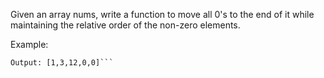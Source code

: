 Given an array nums, write a function to move all 0's to the end of it while maintaining the relative order of the non-zero elements.

Example:

```Input: [0,1,0,3,12]
Output: [1,3,12,0,0]```